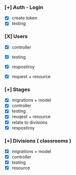 


### [+] Auth - Login 
- [X] create token 
- [X] testing 

### [X] Users 
- [X] controller 
- [X] testing 
- [X] respostiroy
- [X] request + resource 


### [+] Stages 
- [X] migrations + model 
- [X] controller 
- [X] testing 
- [X] reuqest + resource 
- [X] relate to divisions 
- [X] respostiroy

### [+] Divisions ( classrooms ) 
- [X] migrations + model 
- [X] controller 
- [X] testing 
- [X] resource 